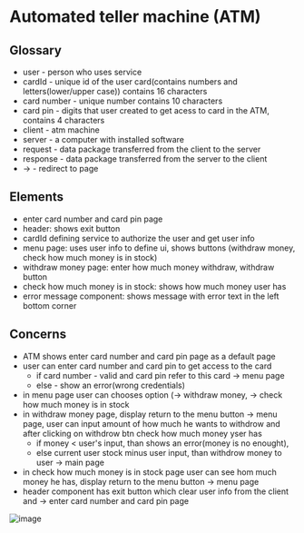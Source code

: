 # Automated teller machine (ATM)

## Glossary 
- user - person who uses service
- cardId - unique id of the user card(contains numbers and letters(lower/upper case)) contains 16 characters
- card number - unique number contains 10 characters
- card pin - digits that user created to get acess to card in the ATM, contains 4 characters
- client - atm machine
- server - a computer with installed software 
- request - data package transferred from the client to the server
- response - data package transferred from the server to the client
- -> - redirect to page

## Elements 
- enter card number and card pin page
- header: shows exit button
- cardId defining service to authorize the user and get user info
- menu page: uses user info to define ui, shows buttons (withdraw money, check how much money is in stock)
- withdraw money page: enter how much money withdraw, withdraw button
- check how much money is in stock: shows how much money user has
- error message component: shows message with error text in the left bottom corner


## Concerns 

- ATM shows enter card number and card pin page as a default page
- user can enter card number and card pin to get access to the card 
  - if card number - valid and card pin refer to this card -> menu page 
  - else - show an error(wrong credentials) 
- in menu page user can chooses option (-> withdraw money, -> check how much money is in stock
- in withdraw money page,  display return to the menu button -> menu page, user can input amount of how much he wants to withdrow and after clicking on withdrow btn check how much money yser has
  - if money < user's input, than shows an error(money is no enought), 
  - else current user stock minus user input, than withdrow money to user -> main page
- in check how much money is in stock page user can see hom much money he has, display return to the menu button -> menu page
- header component has exit button which clear user info from the client and -> enter card number and card pin page

![image](https://user-images.githubusercontent.com/47118920/134338289-1fb8a3b5-cda2-403e-bec3-0eb23a6f4a1c.png)


